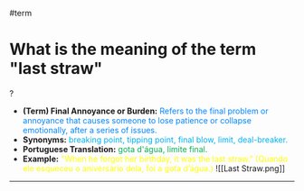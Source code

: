 #term

# What is the meaning of the term "last straw"
?
* **(Term) Final Annoyance or Burden:** <span style="color:rgb(0, 132, 255)">Refers to the final problem or annoyance that causes someone to lose patience or collapse emotionally, after a series of issues.</span>
* **Synonyms:** <span style="color:rgb(0, 176, 240)">breaking point, tipping point, final blow, limit, deal-breaker.</span>
* **Portuguese Translation:** <span style="color:rgb(0, 176, 80)">gota d'água, limite final.</span>
* **Example:** <span style="color:rgb(255, 255, 0)">"When he forgot her birthday, it was the last straw." (Quando ele esqueceu o aniversário dela, foi a gota d’água.)</span>
![[Last Straw.png]]
---
<!--SR:!2025-06-07,3,250-->
